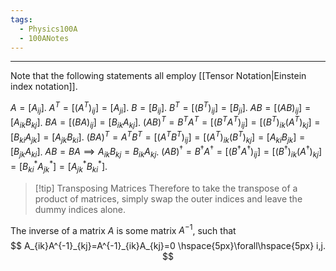```yaml
---
tags:
  - Physics100A
  - 100ANotes
---
```

---
Note that the following statements all employ [[Tensor Notation|Einstein index notation]].


$A=[A_{ij}]$. $A^{T}=[(A^{T})_{ij}]=[A_{ji}]$. 
$B=[B_{ij}]$. $B^{T}=[(B^{T})_{ij}]=[B_{ji}]$. 
$AB=[(AB)_{ij}]=[A_{ik}B_{kj}]$.
$BA=[(BA)_{ij}]=[B_{ik}A_{kj}]$.
$(AB)^{T}=B^{T}A^{T}=[(B^{T}A^{T})_{ij}]=[(B^{T})_{ik}(A^{T})_{kj}]=[B_{ki}A_{jk}]=[A_{jk}B_{ki}]$. 
$(BA)^{T}=A^{T}B^{T}=[(A^{T}B^{T})_{ij}]=[(A^{T})_{ik}(B^{T})_{kj}]=[A_{ki}B_{jk}]=[B_{jk}A_{ki}]$. 
$AB=BA \implies A_{ik}B_{kj}=B_{ik}A_{kj}$.
$(AB)^{\dagger}=B^{\dagger}A^{\dagger}=[(B^{\dagger}A^{\dagger})_{ij}]=[(B^{\dagger})_{ik}(A^{\dagger})_{kj}]=[B_{ki}^{*}A_{jk}^{*}]=[A_{jk}^{*}B_{ki}^{*}]$. 

> [!tip] Transposing Matrices
> Therefore to take the transpose of a product of matrices, simply swap the outer indices and leave the dummy indices alone.

The inverse of a matrix $A$ is some matrix $A^{-1}$, such that
$$
A_{ik}A^{-1}_{kj}=A^{-1}_{ik}A_{kj}=0 \hspace{5px}\forall\hspace{5px} i,j.
$$
